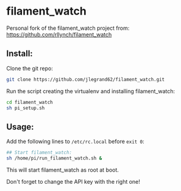# filament_watch
Personal fork of the filament_watch project from: https://github.com/rllynch/filament_watch

## Install:
Clone the git repo:
```bash
git clone https://github.com/jlegrand62/filament_watch.git
```
Run the script creating the virtualenv and installing filament_watch:
```bash
cd filament_watch
sh pi_setup.sh
```

## Usage:
Add the following lines to `/etc/rc.local` before `exit 0`:
```bash
## Start filament_watch:
sh /home/pi/run_filament_watch.sh &
```
This will start filament_watch as root at boot.

Don't forget to change the API key with the right one!